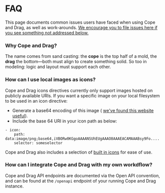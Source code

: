 # FAQ

This page documents common issues users have faced when using Cope and Drag, as well as work-arounds.
[We encourage you to file issues here if you see something not addressed below.](https://github.com/sidprasad/copeanddrag/issues)


### Why Cope and Drag?

The name comes from sand casting: the **cope** is the top half of a mold, 
the **drag** the bottom—both must align to create something solid. 
So too in modeling: logic and layout must support each other.


### How can I use local images as icons?

Cope and Drag icons directives currently only support images hosted on publicly available URIs.
If you want a specific image on your local filesystem to be used in an icon directive:

- Generate a base64 encoding of this image ( [we've found this website useful](https://www.base64-image.de/)).
- Include the base 64 URI in your icon path as below:

```
- icon:
    path: data:image/png;base64,iVBORw0KGgoAAAANSUhEUgAAAO8AAAEACAMAAABsy9Fo....
    selector: someselector
```
Cope and Drag also includes a selection of [built in icons](/copeanddrag/bundledicons) for ease of use.


### How can I integrate Cope and Drag with my own workdflow?

Cope and Drag API endpoints are documented via the Open API convention, and can be found
at the `/openapi` endpoint of your running Cope and Drag instance. 